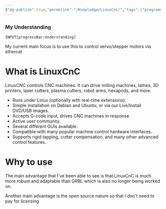 ```yaml
---
{"dg-publish":true,"permalink":"/Knowledge/LinuxCnC/","tags":["programming","linux"]}
---
```


### My Understanding
```meta-bind
INPUT[progressBar:Understanding]
```


My current main focus is to use this to control servo/stepper motors via ethercat 
# What is LinuxCnC
LinuxCNC controls CNC machines. It can drive milling machines, lathes, 3D printers, laser cutters, plasma cutters, robot arms, hexapods, and more.

- Runs under Linux (optionally with real-time extensions).
- Simple installation on Debian and Ubuntu, or via our Live/Install DVD/USB images.
- Accepts G-code input, drives CNC machines in response.
- Active user community.
- Several different GUIs available.
- Compatible with many popular machine control hardware interfaces.
- Supports rigid tapping, cutter compensation, and many other advanced control features.

# Why to use 

The main advantage that I've been able to see is that LinuxCnC is much more robust and adaptable than GRBL which is also no longer being worked on.

Another main advantage is the open source nature so that I don't need to pay for licensing 


